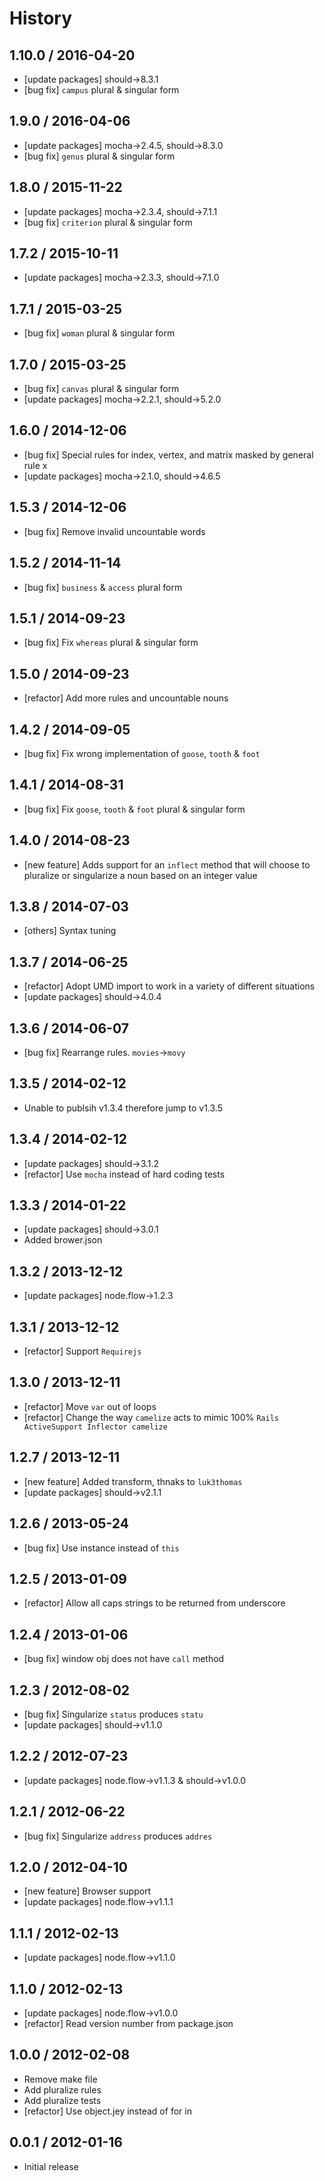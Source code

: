 # History

## 1.10.0 / 2016-04-20
- [update packages] should->8.3.1
- [bug fix] `campus` plural & singular form



## 1.9.0 / 2016-04-06
- [update packages] mocha->2.4.5, should->8.3.0
- [bug fix] `genus` plural & singular form



## 1.8.0 / 2015-11-22
- [update packages] mocha->2.3.4, should->7.1.1
- [bug fix] `criterion` plural & singular form



## 1.7.2 / 2015-10-11
- [update packages] mocha->2.3.3, should->7.1.0



## 1.7.1 / 2015-03-25
- [bug fix] `woman` plural & singular form



## 1.7.0 / 2015-03-25
- [bug fix] `canvas` plural & singular form
- [update packages] mocha->2.2.1, should->5.2.0



## 1.6.0 / 2014-12-06

- [bug fix] Special rules for index, vertex, and matrix masked by general rule x
- [update packages] mocha->2.1.0, should->4.6.5



## 1.5.3 / 2014-12-06

- [bug fix] Remove invalid uncountable words



## 1.5.2 / 2014-11-14

- [bug fix] `business` & `access` plural form



## 1.5.1 / 2014-09-23

- [bug fix] Fix `whereas` plural & singular form



## 1.5.0 / 2014-09-23

- [refactor] Add more rules and uncountable nouns



## 1.4.2 / 2014-09-05

- [bug fix] Fix wrong implementation of `goose`, `tooth` & `foot`



## 1.4.1 / 2014-08-31

- [bug fix] Fix `goose`, `tooth` & `foot` plural & singular form



## 1.4.0 / 2014-08-23

- [new feature] Adds support for an `inflect` method that will choose to pluralize or singularize a noun based on an integer value



## 1.3.8 / 2014-07-03

- [others] Syntax tuning



## 1.3.7 / 2014-06-25

- [refactor] Adopt UMD import to work in a variety of different situations
- [update packages] should->4.0.4



## 1.3.6 / 2014-06-07

- [bug fix] Rearrange rules. `movies`->`movy`



## 1.3.5 / 2014-02-12

- Unable to publsih v1.3.4 therefore jump to v1.3.5



## 1.3.4 / 2014-02-12

- [update packages] should->3.1.2
- [refactor] Use `mocha` instead of hard coding tests



## 1.3.3 / 2014-01-22

- [update packages] should->3.0.1
- Added brower.json



## 1.3.2 / 2013-12-12

- [update packages] node.flow->1.2.3



## 1.3.1 / 2013-12-12

- [refactor] Support `Requirejs`



## 1.3.0 / 2013-12-11

- [refactor] Move `var` out of loops
- [refactor] Change the way `camelize` acts to mimic 100% `Rails ActiveSupport Inflector camelize`



## 1.2.7 / 2013-12-11

- [new feature] Added transform, thnaks to `luk3thomas`
- [update packages] should->v2.1.1



## 1.2.6 / 2013-05-24

- [bug fix] Use instance instead of `this`



## 1.2.5 / 2013-01-09

- [refactor] Allow all caps strings to be returned from underscore



## 1.2.4 / 2013-01-06

- [bug fix] window obj does not have `call` method



## 1.2.3 / 2012-08-02

- [bug fix] Singularize `status` produces `statu`
- [update packages] should->v1.1.0



## 1.2.2 / 2012-07-23

- [update packages] node.flow->v1.1.3 & should->v1.0.0



## 1.2.1 / 2012-06-22

- [bug fix] Singularize `address` produces `addres`



## 1.2.0 / 2012-04-10

- [new feature] Browser support
- [update packages] node.flow->v1.1.1



## 1.1.1 / 2012-02-13

- [update packages] node.flow->v1.1.0



## 1.1.0 / 2012-02-13

- [update packages] node.flow->v1.0.0
- [refactor] Read version number from package.json



## 1.0.0 / 2012-02-08

- Remove make file
- Add pluralize rules
- Add pluralize tests
- [refactor] Use object.jey instead of for in



## 0.0.1 / 2012-01-16

- Initial release
